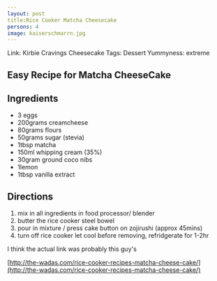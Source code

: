 ```yaml
---
layout: post
title:Rice Cooker Matcha Cheesecake
persons: 4
image: kaiserschmarrn.jpg
---
```


Link: <a ref="https://kirbiecravings.com/rice-cooker-japanese-cheesecake"> Kirbie Cravings Cheesecake </a>
Tags: Dessert
Yummyness: extreme

## Easy Recipe for Matcha CheeseCake

## Ingredients

- 3 eggs
- 200grams creamcheese
- 80grams flours
- 50grams sugar (stevia)
- 1tbsp matcha
- 150ml whipping cream (35%)
- 30gram ground coco nibs
- 1lemon
- 1tbsp vanilla extract

## Directions

1. mix in all ingredients in food processor/ blender
2. butter the rice cooker steel bowel
3. pour in mixture / press cake button on zojirushi (approx 45mins)
4. turn off rice cooker let cool before removing, refridgerate for 1-2hr

I think the actual link was probably this guy's

[http://the-wadas.com/rice-cooker-recipes-matcha-cheese-cake/](http://the-wadas.com/rice-cooker-recipes-matcha-cheese-cake/)
